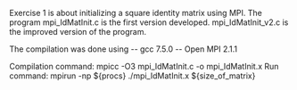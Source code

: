 Exercise 1 is about initializing a square identity matrix using MPI. 
The program mpi_IdMatInit.c is the first version developed. mpi_IdMatInit_v2.c is the improved version of the program.

The compilation was done using 
  -- gcc 7.5.0
  -- Open MPI 2.1.1
  
 Compilation command: mpicc -O3 mpi_IdMatInit.c -o mpi_IdMatInit.x
 Run command: mpirun -np ${procs} ./mpi_IdMatInit.x ${size_of_matrix}
